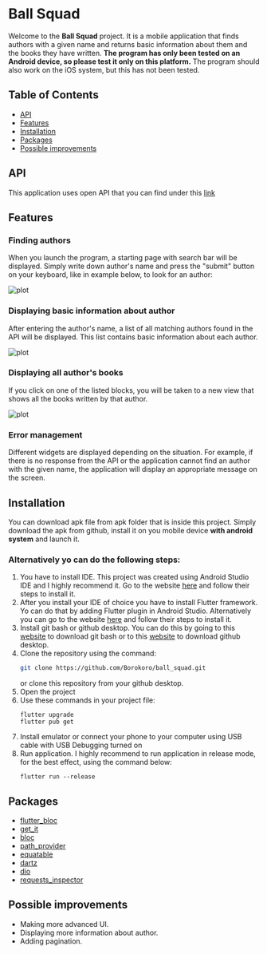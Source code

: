 # Ball Squad 

Welcome to the **Ball Squad** project. It is a mobile application that finds authors with a given name and returns basic information about them and the books they have written.
**The program has only been tested on an Android device, so please test it only on this platform.**
The program should also work on the iOS system, but this has not been tested.

## Table of Contents
- [API](#API)
- [Features](#features)
- [Installation](#installation)
- [Packages](#packages)
- [Possible improvements](#possible-improvements)

## API
This application uses open API that you can find under this [link](https://openlibrary.org/dev/docs/api/authors)

## Features

### Finding authors

When you launch the program, a starting page with search bar will be displayed. Simply write down author's name and press the "submit" button on your keyboard,
like in example below, to look for an author:

![plot](./assets/readMeFiles/authorSearch.png)

### Displaying basic information about author

After entering the author's name, a list of all matching authors found in the API will be displayed. This list contains basic information about each author.

![plot](./assets/readMeFiles/authorList.png)

### Displaying all author's books

If you click on one of the listed blocks, you will be taken to a new view that shows all the books written by that author.

![plot](./assets/readMeFiles/authorBooks.png)

### Error management

Different widgets are displayed depending on the situation. For example, if there is no response from the API or the application cannot find an author with the 
given name, the application will display an appropriate message on the screen.

## Installation

You can download apk file from apk folder that is inside this project. Simply download the apk from github, install it on you mobile device **with android system**
and launch it.

### Alternatively yo can do the following steps:
1. You have to install IDE. This project was created using Android Studio IDE and I highly recommend it. Go to the website [here](https://developer.android.com/studio) and follow their steps to install it.
2. After you install your IDE of choice you have to install Flutter framework.  Yo can do that by adding Flutter plugin in Android Studio. Alternatively you can go to the website [here](https://docs.flutter.dev/get-started/install) and follow their steps to install it.
3. Install git bash or github desktop. You can do this by going to this [website](https://git-scm.com/downloads) to download git bash or to this [website](https://desktop.github.com/download/) to download github desktop.
4. Clone the repository using the command:
    ```sh
    git clone https://github.com/Borokoro/ball_squad.git
    ```
   or clone this repository from your github desktop.
5. Open the project
6. Use these commands in your project file:
    ```
    flutter upgrade
    flutter pub get
    ```
7. Install emulator or connect your phone to your computer using USB cable with  USB Debugging turned on
8. Run application. I highly recommend to run application in release mode, for the best effect, using the command below:
    ```
    flutter run --release
    ```

## Packages

- [flutter_bloc](https://pub.dev/packages/flutter_bloc)
- [get_it](https://pub.dev/packages/get_it)
- [bloc](https://pub.dev/packages/bloc)
- [path_provider](https://pub.dev/packages/path_provider)
- [equatable](https://pub.dev/packages/equatable)
- [dartz](https://pub.dev/packages/dartz)
- [dio](https://pub.dev/packages/dio)
- [requests_inspector](https://pub.dev/packages/requests_inspector)

## Possible improvements

- Making more advanced UI.
- Displaying more information about author.
- Adding pagination.

 
